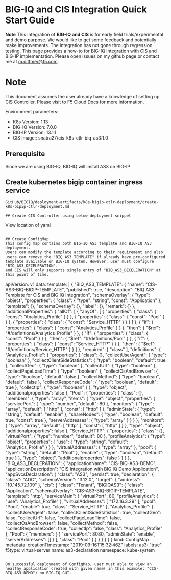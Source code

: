 # BIG-IQ and CIS Integration Quick Start Guide

**Note** This integration of **BIG-IQ and CIS** is for early field trials/experimental and demo purpose. We would like to get some feedback and potentially make improvements. The integration has not gone through regression testing. This page provides a how-to for BIG-IQ integration with CIS and BIG-IP implementation. Please open issues on my github page or contact me at m.dittmer@f5.com.

# Note
This document assumes the user already have a knowledge of setting up CIS Controller.
Please visit to F5 Cloud Docs for more information.

Environment parameters:
* K8s Version: 1.13
* BIG-IQ Version: 7.0.0
* BIG-IP Version: 13.1.1
* CIS Image:: snatra27/cis-k8s-ctlr-biq-as3:1.0

## Prerequisite
Since we are using BIG-IQ, BIG-IQ will install AS3 on BIG-IP

## Create kubernetes bigip container ingress service
```
GitHub/BIGIQ/deployment-artifacts/k8s-bigip-ctlr-deployment/create-k8s-bipip-ctlr-deployment.md

## Create CIS Controller using below deployment snippet
```
View location of yaml
```

## Create ConfigMap
This config map contains both BIG-IQ AS3 template and BIG-IQ AS3 deployment.
Users can modify the template according to their requirement and also users can remove the "BIQ_AS3_TEMPLATE" if already have pre-configured template available on BIG-IQ system. However, user must configure "BIQ_AS3_DECELERATION".
and CIS will only supports single entry of "BIQ_AS3_DECELERATION" at this point of time.

```
apiVersion: v1
data:
  template: |
{
  "BIQ_AS3_TEMPLATE": {
    "name": "CIS-AS3-BIQ-BIGIP-TEMPLATE",
    "published": true,
    "description": "BIQ AS3 Template for CIS and BIG IQ Integration",
    "schemaOverlay": {
      "type": "object",
      "properties": {
        "class": {
          "type": "string",
          "const": "Application"
        },
        "template": {},
        "schemaOverlay": {},
        "label": {},
        "remark": {}
      },
      "additionalProperties": {
        "allOf": [
          {
            "anyOf": [
              {
                "properties": {
                  "class": {
                    "const": "Analytics_Profile"
                  }
                }
              },
              {
                "properties": {
                  "class": {
                    "const": "Pool"
                  }
                }
              },
              {
                "properties": {
                  "class": {
                    "const": "Service_HTTP"
                  }
                }
              }
            ]
          },
          {
            "if": {
              "properties": {
                "class": {
                  "const": "Analytics_Profile"
                }
              }
            },
            "then": {
              "$ref": "#/definitions/Analytics_Profile"
            }
          },
          {
            "if": {
              "properties": {
                "class": {
                  "const": "Pool"
                }
              }
            },
            "then": {
              "$ref": "#/definitions/Pool"
            }
          },
          {
            "if": {
              "properties": {
                "class": {
                  "const": "Service_HTTP"
                }
              }
            },
            "then": {
              "$ref": "#/definitions/Service_HTTP"
            }
          }
        ]
      },
      "required": [
        "class"
      ],
      "definitions": {
        "Analytics_Profile": {
          "properties": {
            "class": {},
            "collectUserAgent": {
              "type": "boolean"
            },
            "collectClientSideStatistics": {
              "type": "boolean",
              "default": true
            },
            "collectGeo": {
              "type": "boolean"
            },
            "collectUrl": {
              "type": "boolean"
            },
            "collectPageLoadTime": {
              "type": "boolean"
            },
            "collectOsAndBrowser": {
              "type": "boolean",
              "default": false
            },
            "collectMethod": {
              "type": "boolean",
              "default": false
            },
            "collectResponseCode": {
              "type": "boolean",
              "default": true
            },
            "collectIp": {
              "type": "boolean"
            }
          },
          "type": "object",
          "additionalproperties": false
        },
        "Pool": {
          "properties": {
            "class": {},
            "members": {
              "type": "array",
              "items": {
                "type": "object",
                "properties": {
                  "servicePort": {
                    "type": "number",
                    "default": 80
                  },
                  "monitors": {
                    "type": "array",
                    "default": [
                      "http"
                    ],
                    "const": [
                      "http"
                    ]
                  },
                  "adminState": {
                    "type": "string",
                    "default": "enable"
                  },
                  "shareNodes": {
                    "type": "boolean",
                    "default": true,
                    "const": true
                  },
                  "serverAddresses": {
                    "type": "array"
                  }
                }
              }
            },
            "monitors": {
              "type": "array",
              "default": [
                "http"
              ],
              "const": [
                "http"
              ]
            }
          },
          "type": "object",
          "additionalproperties": false
        },
        "Service_HTTP": {
          "properties": {
            "class": {},
            "virtualPort": {
              "type": "number",
              "default": 80
            },
            "profileAnalytics": {
              "type": "object",
              "properties": {
                "use": {
                  "type": "string",
                  "default": "Analytics_Profile"
                }
              }
            },
            "virtualAddresses": {
              "type": "array"
            },
            "pool": {
              "type": "string",
              "default": "Pool"
            },
            "enable": {
              "type": "boolean",
              "default": true
            }
          },
          "type": "object",
          "additionalproperties": false
        }
      }
    }
  },
  "BIQ_AS3_DECLERATION": {
    "applicationName": "CIS-BIQ-AS3-DEMO",
    "applicationDescription": "CIS Integration with BIG IQ Demo Application",
    "appSvcsDeclaration": {
      "class": "AS3",
      "persist": true,
      "declaration": {
        "class": "ADC",
        "schemaVersion": "3.12.0",
        "target": {
          "address": "10.145.72.109"
        },
        "cis": {
          "class": "Tenant",
          "BIGIQAS3": {
            "class": "Application",
            "schemaOverlay": "CIS-AS3-BIQ-BIGIP-TEMPLATE",
            "template": "http",
            "serviceMain": {
              "virtualPort": 80,
              "profileAnalytics": {
                "use": "Analytics_Profile"
              },
              "virtualAddresses": [
                "172.16.3.29"
              ],
              "pool": "Pool",
              "enable": true,
              "class": "Service_HTTP"
            },
            "Analytics_Profile": {
              "collectUserAgent": false,
              "collectClientSideStatistics": true,
              "collectGeo": false,
              "collectUrl": false,
              "collectPageLoadTime": false,
              "collectOsAndBrowser": false,
              "collectMethod": false,
              "collectResponseCode": true,
              "collectIp": false,
              "class": "Analytics_Profile"
            },
            "Pool": {
              "members": [
                {
                  "servicePort": 8080,
                  "adminState": "enable",
                  "serverAddresses": []
                }
              ],
              "class": "Pool"
            }
          }
        }
      }
    }
  }
}
kind: ConfigMap
metadata:
  creationTimestamp: "2019-09-16T15:32:46Z"
  labels:
    as3: "true"
    f5type: virtual-server
  name: as3-declaration
  namespace: kube-system
```

On successful deployment of ConfigMap, user must able to view an healthy application created with given name( in this example: "CIS-BIQ-AS3-DEMO") on BIG-IQ GUI.
  

